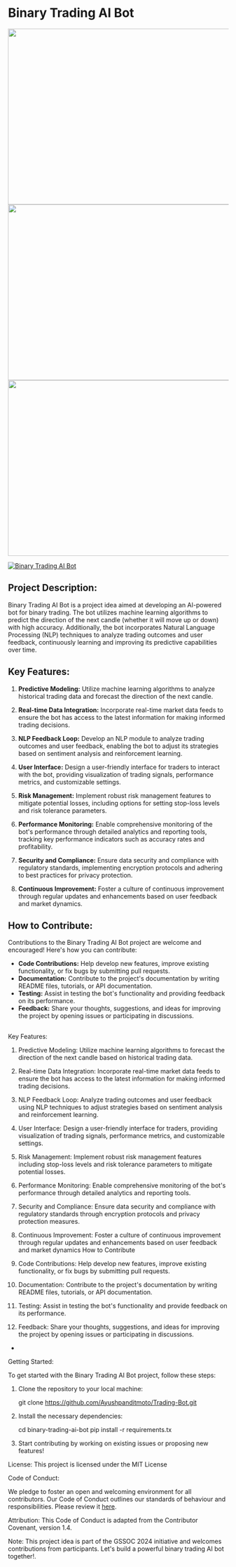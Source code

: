 # Binary Trading AI Bot

<!-- Image with button link -->
<!-- text link no images -->
<a href="https://panditrader.vercel.app/quotex">
   <img src="./image/main.png" width="1000" height="400">
</a>

<a href="https://panditrader.vercel.app/quotex">
   <img src="./image/case1.png" width="1000" height="400">
</a>

<a href="https://panditrader.vercel.app/quotex">
   <img src="./image/case2.png" width="1000" height="400">
</a>


[![Binary Trading AI Bot](./image/main_new.png)](https://panditrader.vercel.app/quotex)


## Project Description:

Binary Trading AI Bot is a project idea aimed at developing an AI-powered bot for binary trading. The bot utilizes machine learning algorithms to predict the direction of the next candle (whether it will move up or down) with high accuracy. Additionally, the bot incorporates Natural Language Processing (NLP) techniques to analyze trading outcomes and user feedback, continuously learning and improving its predictive capabilities over time.


## Key Features:

1. **Predictive Modeling:** Utilize machine learning algorithms to analyze historical trading data and forecast the direction of the next candle.

2. **Real-time Data Integration:** Incorporate real-time market data feeds to ensure the bot has access to the latest information for making informed trading decisions.

3. **NLP Feedback Loop:** Develop an NLP module to analyze trading outcomes and user feedback, enabling the bot to adjust its strategies based on sentiment analysis and reinforcement learning.

4. **User Interface:** Design a user-friendly interface for traders to interact with the bot, providing visualization of trading signals, performance metrics, and customizable settings.

5. **Risk Management:** Implement robust risk management features to mitigate potential losses, including options for setting stop-loss levels and risk tolerance parameters.

6. **Performance Monitoring:** Enable comprehensive monitoring of the bot's performance through detailed analytics and reporting tools, tracking key performance indicators such as accuracy rates and profitability.

7. **Security and Compliance:** Ensure data security and compliance with regulatory standards, implementing encryption protocols and adhering to best practices for privacy protection.

8. **Continuous Improvement:** Foster a culture of continuous improvement through regular updates and enhancements based on user feedback and market dynamics.

## How to Contribute:

Contributions to the Binary Trading AI Bot project are welcome and encouraged! Here's how you can contribute:

- **Code Contributions:** Help develop new features, improve existing functionality, or fix bugs by submitting pull requests.
- **Documentation:** Contribute to the project's documentation by writing README files, tutorials, or API documentation.
- **Testing:** Assist in testing the bot's functionality and providing feedback on its performance.
- **Feedback:** Share your thoughts, suggestions, and ideas for improving the project by opening issues or participating in discussions.

##
Key Features:

1. Predictive Modeling: Utilize machine learning algorithms to forecast the direction of the next candle based on historical trading data.

2. Real-time Data Integration: Incorporate real-time market data feeds to ensure the bot has access to the latest information for making informed trading decisions.

3. NLP Feedback Loop: Analyze trading outcomes and user feedback using NLP techniques to adjust strategies based on sentiment analysis and reinforcement learning.

4. User Interface: Design a user-friendly interface for traders, providing visualization of trading signals, performance metrics, and customizable settings.

5. Risk Management: Implement robust risk management features including stop-loss levels and risk tolerance parameters to mitigate potential losses.

6. Performance Monitoring: Enable comprehensive monitoring of the bot's performance through detailed analytics and reporting tools.

7. Security and Compliance: Ensure data security and compliance with regulatory standards through encryption protocols and privacy protection measures.

8. Continuous Improvement: Foster a culture of continuous improvement through regular updates and enhancements based on user feedback and market dynamics
How to Contribute

1. Code Contributions: Help develop new features, improve existing functionality, or fix bugs by submitting pull requests.
   
2. Documentation: Contribute to the project's documentation by writing README files, tutorials, or API documentation.
   
3. Testing: Assist in testing the bot's functionality and provide feedback on its performance.
   
4. Feedback: Share your thoughts, suggestions, and ideas for improving the project by opening issues or participating in discussions.

-

Getting Started:

To get started with the Binary Trading AI Bot project, follow these steps:

1. Clone the repository to your local machine:
   
   git clone https://github.com/Ayushpanditmoto/Trading-Bot.git
   

2. Install the necessary dependencies:
  
   cd binary-trading-ai-bot
   pip install -r requirements.tx

3. Start contributing by working on existing issues or proposing new features!


License:
This project is licensed under the MIT License

Code of Conduct:

We pledge to foster an open and welcoming environment for all contributors. Our Code of Conduct outlines our standards of behaviour and responsibilities. Please review it [here](https://www.contributor-covenant.org/version/1/4/code-of-conduct.html).

Attribution:
This Code of Conduct is adapted from the Contributor Covenant, version 1.4.

Note: This project idea is part of the GSSOC 2024 initiative and welcomes contributions from participants. Let's build a powerful binary trading AI bot together!.
